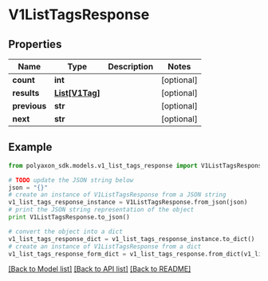 # V1ListTagsResponse


## Properties
Name | Type | Description | Notes
------------ | ------------- | ------------- | -------------
**count** | **int** |  | [optional] 
**results** | [**List[V1Tag]**](V1Tag.md) |  | [optional] 
**previous** | **str** |  | [optional] 
**next** | **str** |  | [optional] 

## Example

```python
from polyaxon_sdk.models.v1_list_tags_response import V1ListTagsResponse

# TODO update the JSON string below
json = "{}"
# create an instance of V1ListTagsResponse from a JSON string
v1_list_tags_response_instance = V1ListTagsResponse.from_json(json)
# print the JSON string representation of the object
print V1ListTagsResponse.to_json()

# convert the object into a dict
v1_list_tags_response_dict = v1_list_tags_response_instance.to_dict()
# create an instance of V1ListTagsResponse from a dict
v1_list_tags_response_form_dict = v1_list_tags_response.from_dict(v1_list_tags_response_dict)
```
[[Back to Model list]](../README.md#documentation-for-models) [[Back to API list]](../README.md#documentation-for-api-endpoints) [[Back to README]](../README.md)


